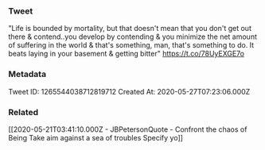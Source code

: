 ### Tweet
"Life is bounded by mortality, but that doesn't mean that you don't get out there &amp; contend..you develop by contending &amp; you minimize the net amount of suffering in the world &amp; that's something, man, that's something to do. It beats laying in your basement &amp; getting bitter" https://t.co/78UyEXGE7o

### Metadata
Tweet ID: 1265544038712819712
Created At: 2020-05-27T07:23:06.000Z

### Related
[[2020-05-21T03:41:10.000Z - JBPetersonQuote - Confront the chaos of Being Take aim against a sea of troubles Specify yo]]

